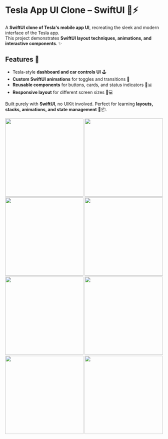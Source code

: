 # Tesla App UI Clone – SwiftUI 🚗⚡

A **SwiftUI clone of Tesla's mobile app UI**, recreating the sleek and modern interface of the Tesla app.  
This project demonstrates **SwiftUI layout techniques, animations, and interactive components**. ✨

## Features 🚀
- Tesla-style **dashboard and car controls UI** 🕹️  
- **Custom SwiftUI animations** for toggles and transitions 🎨  
- **Reusable components** for buttons, cards, and status indicators 🔘📊  
- **Responsive layout** for different screen sizes 📱💻  

Built purely with **SwiftUI**, no UIKit involved. Perfect for learning **layouts, stacks, animations, and state management** 📐📦.

<img src="https://github.com/user-attachments/assets/496ff3c4-0705-4b4f-b303-e41eb29eca3b" width="250" />
<img src="https://github.com/user-attachments/assets/ae2106af-a3dd-4a8e-8ddd-6d9e7efc5022" width="250" />
<img src="https://github.com/user-attachments/assets/ebfd696a-cee3-4919-af1b-2965a0c82ae1" width="250" />
<img src="https://github.com/user-attachments/assets/4b766464-3399-47fc-86d4-adce6508a272" width="250" />
<img src="https://github.com/user-attachments/assets/43d23b23-8ee7-444b-ae4b-f99cdfaf3285" width="250" />
<img src="https://github.com/user-attachments/assets/38f6444e-9a36-4f85-925c-b4ffbebad19b" width="250" />
<img src="https://github.com/user-attachments/assets/d3f84d7d-278d-4751-800e-fe0878b22999" width="250" />
<img src="https://github.com/user-attachments/assets/3969d97e-c650-4ae5-ba46-50d2092f76ba" width="250" />



